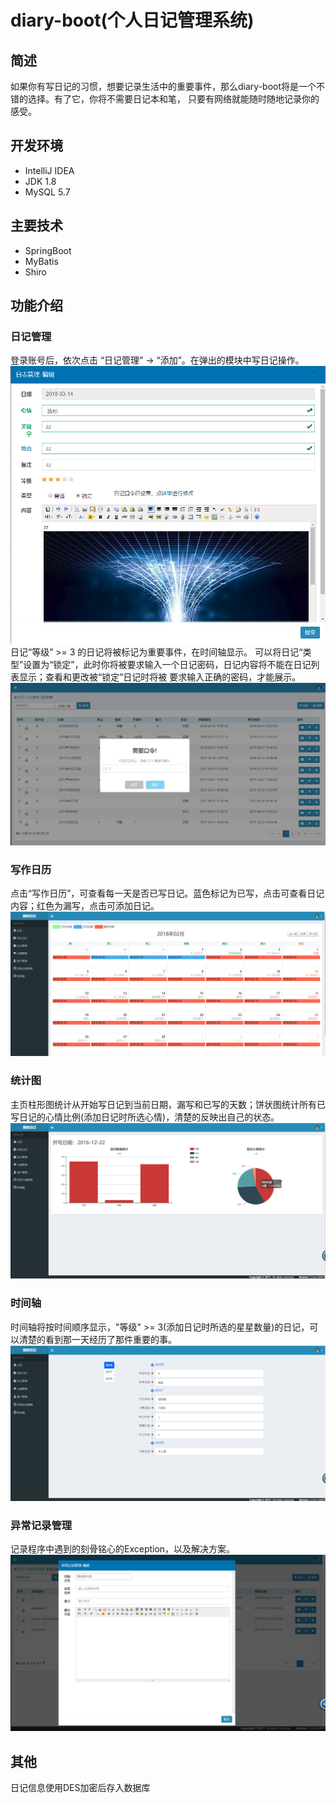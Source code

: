 # diary-boot(个人日记管理系统)
## 简述
如果你有写日记的习惯，想要记录生活中的重要事件，那么diary-boot将是一个不错的选择。有了它，你将不需要日记本和笔，
只要有网络就能随时随地记录你的感受。
## 开发环境
* IntelliJ IDEA
* JDK 1.8
* MySQL 5.7
## 主要技术
* SpringBoot
* MyBatis
* Shiro
## 功能介绍
### 日记管理
登录账号后，依次点击 “日记管理” -> “添加”。在弹出的模块中写日记操作。
![image](https://github.com/1332508387/diary-boot/blob/master/src/main/resources/upload/2018-03-14_142046.png)
日记“等级” >= 3 的日记将被标记为重要事件，在时间轴显示。
可以将日记“类型”设置为“锁定”，此时你将被要求输入一个日记密码，日记内容将不能在日记列表显示；查看和更改被“锁定”日记时将被
要求输入正确的密码，才能展示。
![image](https://github.com/1332508387/diary-boot/blob/master/src/main/resources/upload/2018-03-14_142319.png)
### 写作日历
点击“写作日历”，可查看每一天是否已写日记。蓝色标记为已写，点击可查看日记内容；红色为漏写，点击可添加日记。
![image](https://github.com/1332508387/diary-boot/blob/master/src/main/resources/upload/2018-03-14_142734.png)
### 统计图
主页柱形图统计从开始写日记到当前日期，漏写和已写的天数；饼状图统计所有已写日记的心情比例(添加日记时所选心情)，清楚的反映出自己的状态。
![image](https://github.com/1332508387/diary-boot/blob/master/src/main/resources/upload/2018-03-14_143117.png)
### 时间轴
时间轴将按时间顺序显示，"等级" >= 3(添加日记时所选的星星数量)的日记，可以清楚的看到那一天经历了那件重要的事。
![image](https://github.com/1332508387/diary-boot/blob/master/src/main/resources/upload/2018-03-14_143700.png)
### 异常记录管理
记录程序中遇到的刻骨铭心的Exception，以及解决方案。
![image](https://github.com/1332508387/diary-boot/blob/master/src/main/resources/upload/2018-03-14_144148.png)
## 其他
日记信息使用DES加密后存入数据库
